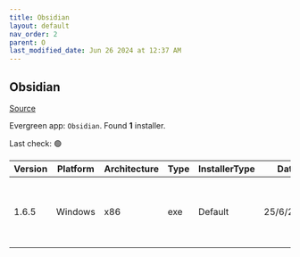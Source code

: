 ```yaml
---
title: Obsidian
layout: default
nav_order: 2
parent: O
last_modified_date: Jun 26 2024 at 12:37 AM
---
```


## Obsidian

[Source](https://obsidian.md/)

Evergreen app: `Obsidian`. Found **1** installer.

Last check: 🟢

| Version | Platform | Architecture | Type | InstallerType | Date      | Size      | URI                                                                                                                                                                                        |
| ------- | -------- | ------------ | ---- | ------------- | --------- | --------- | ------------------------------------------------------------------------------------------------------------------------------------------------------------------------------------------ |
| 1.6.5   | Windows  | x86          | exe  | Default       | 25/6/2024 | 247285280 | [https://github.com/obsidianmd/obsidian-releases/releases/download/v1.6.5/Obsidian-1.6.5.exe](https://github.com/obsidianmd/obsidian-releases/releases/download/v1.6.5/Obsidian-1.6.5.exe) |
